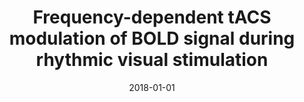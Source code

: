 ---
title: "Frequency-dependent tACS modulation of BOLD signal during rhythmic visual stimulation"
date: 2018-01-01
authors_string: Yuhui Chai, Jingwei Sheng, Peter Bandettini, Jia-Hong Gao
authors:
   - Yuhui Chai
   - Jingwei Sheng
   - Peter Bandettini
   - Jia-Hong Gao
author_ids:
   - yuhui_chai
   - peter_bandettini
journal: 'Human Brain Mapping'
volume: 39
issue: 5
pages: 
book_title: ''
publisher: ''
abstract: ''
project_id: 
paper_url: http://doi.wiley.com/10.1002/hbm.23990http://onlinelibrary.wiley.com/wol1/doi/10.1002/hbm.23990/fullpdfhttps://api.wiley.com/onlinelibrary/tdm/v1/articles/10.1002\%2Fhbm.23990
doi: 10.1002/hbm.23990
data_loc: ''
code_loc: ''
file: '/assets/publications//assets/publications/'
file_name: '/assets/publications/'
type: journal_article
pub_str: ' (2018) Human Brain Mapping 39(5)'
layout: publication 
---